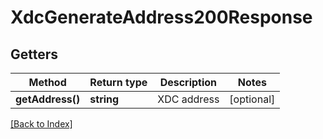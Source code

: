 # XdcGenerateAddress200Response

## Getters

Method | Return type | Description | Notes
------------ | ------------- | ------------- | -------------
**getAddress()** | **string** | XDC address | [optional]

[[Back to Index]](../index.md)
